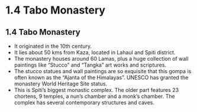# 1.4 Tabo Monastery
## 1.4 Tabo Monastery
* It originated in the 10th century.
* It lies about 50 kms from Kaza, located in Lahaul and Spiti district.
* The monastery houses around 60 Lamas, plus a huge collection of wall paintings like “Stucco” and “Tangka” art works and scriptures.
* The stucco statues and wall paintings are so exquisite that this gompa is often known as the “Ajanta of the Himalayas”. UNESCO has granted the monastery World Heritage Site status.
* This is Spiti’s biggest monastic complex. The older part features 23 chortens, 9 temples, a nun’s chamber and a monk’s chamber. The complex has several contemporary structures and caves.